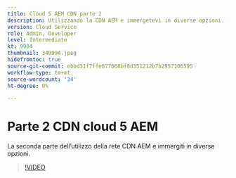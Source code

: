 ```yaml
---
title: Cloud 5 AEM CDN parte 2
description: Utilizzando la CDN AEM e immergetevi in diverse opzioni. (Tra 60 e 160 caratteri)
version: Cloud Service
role: Admin, Developer
level: Intermediate
kt: 9904
thumbnail: 340994.jpeg
hidefromtoc: true
source-git-commit: ebbd31f7ffe677668bf8d351212b7b2957106595
workflow-type: tm+mt
source-wordcount: '34'
ht-degree: 0%

---
```



# Parte 2 CDN cloud 5 AEM

La seconda parte dell’utilizzo della rete CDN AEM e immergiti in diverse opzioni. 

>[!VIDEO](https://video.tv.adobe.com/v/340994/?quality=12&learn=on)
